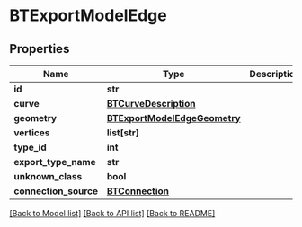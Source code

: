 # BTExportModelEdge

## Properties
Name | Type | Description | Notes
------------ | ------------- | ------------- | -------------
**id** | **str** |  | [optional] 
**curve** | [**BTCurveDescription**](BTCurveDescription.md) |  | [optional] 
**geometry** | [**BTExportModelEdgeGeometry**](BTExportModelEdgeGeometry.md) |  | [optional] 
**vertices** | **list[str]** |  | [optional] 
**type_id** | **int** |  | [optional] 
**export_type_name** | **str** |  | [optional] 
**unknown_class** | **bool** |  | [optional] 
**connection_source** | [**BTConnection**](BTConnection.md) |  | [optional] 

[[Back to Model list]](../README.md#documentation-for-models) [[Back to API list]](../README.md#documentation-for-api-endpoints) [[Back to README]](../README.md)


